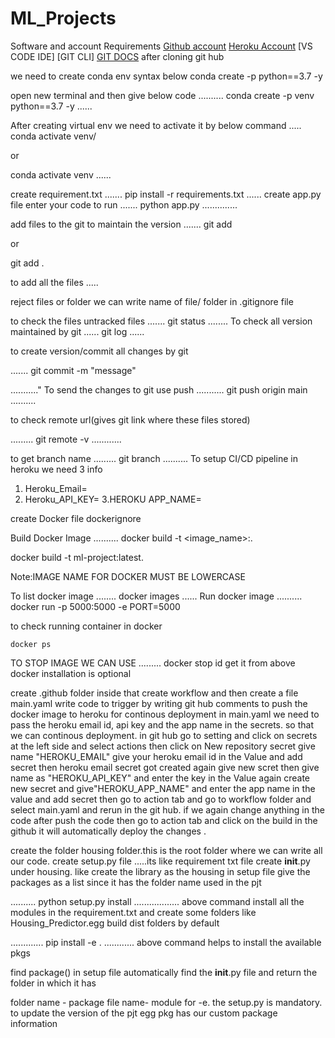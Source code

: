 # ML_Projects
Software and account Requirements
[Github account](https://github.com)
[Heroku Account](https://dashboard.heroku.com/login)
[VS CODE IDE]
[GIT CLI]
[GIT DOCS](https://git-scm.com/docs/gittutorial)
after cloning git hub 


we need to create conda env syntax below
conda create -p <anyname> python==3.7 -y

open new terminal and then give below code
..........
conda create -p venv python==3.7 -y
......


After creating virtual env we need to activate it by below command
.....
conda activate venv/

or

conda activate venv
......

create requirement.txt 
.......
pip install -r requirements.txt 
......
create app.py file
enter your code
to run
.......
python app.py
..............

add files to the git to maintain the version
.......
git add <filename1 filename2>

or

git add .

to add all the files
.....

reject files or folder we can write name of file/ folder  in .gitignore file

to check  the files untracked files 
.......
git status 
........
To check all version maintained by git
......
git log
......

to create version/commit all changes by git

.......
git commit -m "message"

..........."
To send  the changes to git use push
...........
git push origin main
..........

to check remote url(gives git link where these files stored)

.........
git remote -v
............

to get branch name
.........
git branch
..........
To setup CI/CD pipeline in heroku we need 3 info
1. Heroku_Email=
2. Heroku_API_KEY=
3.HEROKU APP_NAME=

create Docker file
dockerignore

Build Docker Image
..........
docker build -t <image_name>:<tagname>.

docker build -t ml-project:latest.

Note:IMAGE NAME FOR DOCKER MUST BE LOWERCASE

To list docker image
........
docker images
......
Run docker image
..........
docker run -p 5000:5000 -e PORT=5000 <IMAGE ID WHICH WE GOT FROM ABOVE SCRIPT>

to check running container in docker
``````
docker ps
`````````

TO STOP IMAGE WE CAN USE
.........
docker stop <container id>
id get it from above
docker installation  is optional

create .github folder inside that create workflow and then create a file main.yaml
write code to trigger by writing git hub comments to push the docker image to heroku for continous deployment
in main.yaml we need to pass the heroku email id, api key and the app name in the secrets. so that we can continous deployment.
in git hub go to setting and click on secrets at the left side and select actions then click on New repository secret give name "HEROKU_EMAIL" give your heroku email id in the Value and add secret then heroku email secret got created
again give new scret then give name as "HEROKU_API_KEY" and enter the key in the Value
again create new secret and give"HEROKU_APP_NAME" and enter the app  name in the value and add secret
then go to action tab and go to workflow folder and select main.yaml and rerun in the git hub.
if we again change anything in the code after push the code then go to action tab and click on the build in the github it will automatically deploy the changes . 


create the folder housing folder.this is the root folder where we can write all our code.
create setup.py file .....its like requirement txt file
create __init__.py under housing. like create the library as the housing
in setup file give the packages as a list since it has the folder name used in the pjt

..........
python setup.py install
..................
above command install all the modules in the requirement.txt and create some folders like
Housing_Predictor.egg
build
dist 
folders by default

.............
pip install -e .
............
above command helps to install the available pkgs

find package() in setup file automatically find the __init__.py file and return the folder in which it has

folder name - package
file name- module
for -e. the setup.py is mandatory. to update the version of the pjt
egg pkg has our custom package information